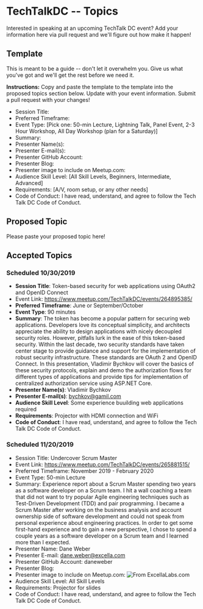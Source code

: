 # TechTalkDC -- Topics
Interested in speaking at an upcoming TechTalk DC event? Add your information here via pull request and we'll figure out how make it happen!

## Template
This is meant to be a guide -- don't let it overwhelm you. Give us what you've got and we'll get the rest before we need it.

**Instructions:** Copy and paste the template to the template into the proposed topics section below. Update with your event information. Submit a pull request with your changes!

* Session Title:
* Preferred Timeframe:
* Event Type: [Pick one: 50-min Lecture, Lightning Talk, Panel Event, 2-3 Hour Workshop, All Day Workshop (plan for a Saturday)]
* Summary:
* Presenter Name(s):
* Presenter E-mail(s):
* Presenter GitHub Account:
* Presenter Blog:
* Presenter image to include on Meetup.com:
* Audience Skill Level: [All Skill Levels, Beginners, Intermediate, Advanced]
* Requirements: [A/V, room setup, or any other needs]
* Code of Conduct: I have read, understand, and agree to follow the Tech Talk DC Code of Conduct.

## Proposed Topic

Please paste your proposed topic here!

## Accepted Topics

### Scheduled 10/30/2019
* **Session Title**: Token-based security for web applications using OAuth2 and OpenID Connect
* Event Link: https://www.meetup.com/TechTalkDC/events/264895385/
 * **Preferred Timeframe**: June or September/October
 * **Event Type**: 90 minutes 
 * **Summary**: The token has become a popular pattern for securing web applications. Developers love its conceptual simplicity, and architects appreciate the ability to design applications with nicely decoupled security roles. However, pitfalls lurk in the ease of this token-based security. Within the last decade, two security standards have taken center stage to provide guidance and support for the implementation of robust security infrastructure. These standards are OAuth 2 and OpenID Connect. 
In this presentation, Vladimir Bychkov will cover the basics of these security protocols, explain and demo the authorization flows for different types of applications and provide tips for implementation of centralized authorization service using ASP.NET Core.
 * **Presenter Name(s)**: Vladimir Bychkov
 * **Presenter E-mail(s)**: bychkov@gamil.com
 * **Audience Skill Level**: Some experience buuilding web applications required
 * **Requirements**: Projector with HDMI connection and WiFi
 * **Code of Conduct**: I have read, understand, and agree to follow the Tech Talk DC Code of Conduct.
 
 ### Scheduled 11/20/2019
* Session Title: Undercover Scrum Master
* Event Link: https://www.meetup.com/TechTalkDC/events/265881515/
* Preferred Timeframe: November 2019 - February 2020
* Event Type: 50-min Lecture
* Summary: Experience report about a Scrum Master spending two years as a software developer on a Scrum team. I hit a wall coaching a team that did not want to try popular Agile engineering techniques such as Test-Driven Development (TDD) and pair programming. I became a Scrum Master after working on the business analysis and account ownership side of software development and could not speak from personal experience about engineering practices. In order to get some first-hand experience and to gain a new perspective, I chose to spend a couple years as a software developer on a Scrum team and I learned more than I expected.
* Presenter Name: Dane Weber
* Presenter E-mail: dane.weber@excella.com
* Presenter GitHub Account: daneweber
* Presenter Blog:
* Presenter image to include on Meetup.com: ![From ExcellaLabs.com](https://eks-excellalabs-prod.s3.amazonaws.com/avatar_images/avatar_3848e10c-f6e3-405e-b57a-716ce2fdd48b_DaneWeberColorSquare.jpg)
* Audience Skill Level: All Skill Levels
* Requirements: Projector for slides
* Code of Conduct: I have read, understand, and agree to follow the Tech Talk DC Code of Conduct.
